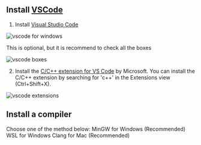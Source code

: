 

## Install [VSCode](https://code.visualstudio.com/)
1. Install [Visual Studio Code](https://code.visualstudio.com/download)

![vscode for windows](https://raw.githubusercontent.com/misc-sonchau/dev-tool-tutorials/main/images/vscode_win.jpg)

This is optional, but it is recommend to check all the boxes

![vscode boxes](https://raw.githubusercontent.com/misc-sonchau/dev-tool-tutorials/main/images/vscode_boxes.jpg)

2. Install the [C/C++ extension for VS Code](https://marketplace.visualstudio.com/items?itemName=ms-vscode.cpptools) by Microsoft. You can install the C/C++ extension by searching for 'c++' in the Extensions view (Ctrl+Shift+X).

![vscode extensions](https://raw.githubusercontent.com/misc-sonchau/dev-tool-tutorials/main/images/vscode_extensions.jpg)


## Install a compiler
Choose one of the method below:
MinGW for Windows (Recommended)
WSL for Windows
Clang for Mac (Recommended)

